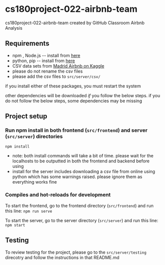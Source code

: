 # cs180project-022-airbnb-team
cs180project-022-airbnb-team created by GitHub Classroom
Airbnb Analysis

## Requirements
* npm , Node.js -- install from [here](https://nodejs.org/en/download/)
* python, pip -- install from [here](https://www.python.org/downloads/)
* CSV data sets from [Madrid Airbnb on Kaggle](https://www.kaggle.com/rusiano/madrid-airbnb-data)
* please do not rename the csv files
* please add the csv files to ``src/server/csv/``

if you install either of these packages, you must restart the system

other dependencies will be downloaded *if* you follow the below steps. if you do not follow the below steps, some dependencies may be missing

## Project setup
### Run npm install in both frontend (``src/frontend``) and server (``src/server``) directories
``npm install``

- note: both install commands will take a bit of time. please wait for the localhosts to be outputted in both the frontend and backend before using
- install for the server includes downloading a csv file from online using python which has some warnings raised. please ignore them as everything works fine

### Compiles and hot-reloads for development
To start the frontend, go to the frontend directory (``src/frontend``) and run this line:
``npm run serve``

To start the server, go to the server directory (``src/server``) and run this line:
``npm start``

## Testing
To review testing for the project, please go to the ``src/server/testing`` direcotry and follow the instructions in that README.md
